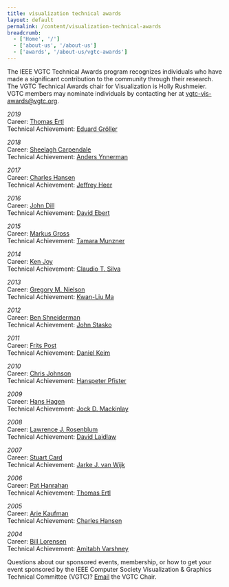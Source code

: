 ```yaml
---
title: visualization technical awards
layout: default
permalink: /content/visualization-technical-awards
breadcrumb:
  - ['Home', '/']
  - ['about-us', '/about-us']
  - ['awards', '/about-us/vgtc-awards']
---
```


The IEEE VGTC Technical Awards program recognizes individuals who have made a significant contribution to the community through their research. The VGTC Technical Awards chair for Visualization is Holly Rushmeier. VGTC members may nominate individuals by contacting her at <a href="mailto:vgtc-vis-awards@vgtc.org">vgtc-vis-awards@vgtc.org.</a>
  
*2019*  
Career: [Thomas Ertl](/attachments/awards/vis_career19.pdf)  
Technical Achievement: [Eduard Gröller](/attachments/awards/vis_tech19.pdf)

*2018*  
Career: <a href="http://vgtc.org/attachments/awards/vis_career18.pdf" target="_blank">Sheelagh Carpendale</a>  
Technical Achievement: <a href="http://vgtc.org/attachments/awards/vis_tech18.pdf" target="_blank">Anders Ynnerman</a>

*2017*  
Career: <a href="http://vgtc.org/attachments/awards/vis_career17.pdf" target="_blank">Charles Hansen</a>  
Technical Achievement: <a href="http://vgtc.org/attachments/awards/vis_tech17.pdf" target="_blank">Jeffrey Heer</a>

*2016*  
Career: <a href="http://vgtc.org/attachments/awards/vis_career16.pdf" target="_blank">John Dill</a>  
Technical Achievement: <a href="http://vgtc.org/attachments/awards/vis_tech16.pdf" target="_blank">David Ebert</a>

*2015*  
Career: <a href="http://vgtc.org/attachments/awards/vis_career15.pdf" target="_blank">Markus Gross</a>  
Technical Achievement: <a href="http://vgtc.org/attachments/awards/vis_tech15.pdf" target="_blank">Tamara Munzner</a>

*2014*  
Career: <a href="http://vgtc.org/attachments/awards/vis_career14.pdf" target="_blank">Ken Joy</a>  
Technical Achievement: <a href="http://vgtc.org/attachments/awards/vis_tech14.pdf" target="_blank">Claudio T. Silva</a>

*2013*  
Career: <a href="http://vgtc.org/attachments/awards/vis_career13.pdf" target="_blank">Gregory M. Nielson</a>  
Technical Achievement: <a href="http://vgtc.org/attachments/awards/vis_tech13.pdf" target="_blank">Kwan-Liu Ma</a>

*2012*  
Career: <a href="http://vgtc.org/attachments/awards/vis_career12.pdf" target="_blank">Ben Shneiderman</a>  
Technical Achievement: <a href="http://vgtc.org/attachments/awards/vis_tech12.pdf" target="_blank">John Stasko</a>

*2011*  
Career: <a href="http://vgtc.org/attachments/awards/vis_career11.pdf" target="_blank">Frits Post</a>  
Technical Achievement: <a href="http://vgtc.org/attachments/awards/vis_tech11.pdf" target="_blank">Daniel Keim</a>

*2010*  
Career: <a href="http://vgtc.org/attachments/awards/vis_career10.pdf" target="_blank">Chris Johnson</a>  
Technical Achievement: <a href="http://vgtc.org/attachments/awards/vis_tech10.pdf" target="_blank">Hanspeter Pfister</a>

*2009*  
Career: <a href="http://vgtc.org/attachments/awards/vis_career09.pdf" target="_blank">Hans Hagen</a>  
Technical Achievement: <a href="http://vgtc.org/attachments/awards/vis_tech09.pdf" target="_blank">Jock D. Mackinlay</a>

*2008*  
Career: <a href="http://vgtc.org/attachments/awards/vis_career08.pdf" target="_blank">Lawrence J. Rosenblum</a>  
Technical Achievement: <a href="http://vgtc.org/attachments/awards/vis_tech08.pdf" target="_blank">David Laidlaw</a>

*2007*  
Career: <a href="http://vgtc.org/attachments/awards/vis_career07.pdf" target="_blank">Stuart Card</a>  
Technical Achievement: <a href="http://vgtc.org/attachments/awards/vis_tech07.pdf" target="_blank">Jarke J. van Wijk</a>

*2006*  
Career: <a href="http://vgtc.org/attachments/awards/vis_career06.pdf" target="_blank">Pat Hanrahan</a>  
Technical Achievement: <a href="http://vgtc.org/attachments/awards/vis_tech06.pdf" target="_blank">Thomas Ertl</a>

*2005*  
Career: <a href="http://vgtc.org/attachments/awards/vis_career05.pdf" target="_blank">Arie Kaufman</a>  
Technical Achievement: <a href="http://vgtc.org/attachments/awards/vis_tech05.pdf" target="_blank">Charles Hansen</a>

*2004*  
Career: <a href="http://vgtc.org/attachments/awards/vis_career04.pdf" target="_blank">Bill Lorensen</a>  
Technical Achievement: <a href="http://vgtc.org/attachments/awards/vis_tech04.pdf" target="_blank">Amitabh Varshney</a>

Questions about our sponsored events, membership, or how to get your event sponsored by the IEEE Computer Society Visualization &amp; Graphics Technical Committee (VGTC)? <a href="mailto:chair@vgtc.org">Email</a> the VGTC Chair.

